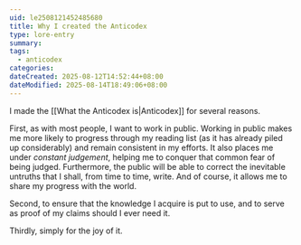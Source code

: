 ```yaml
---
uid: le2508121452485680
title: Why I created the Anticodex
type: lore-entry
summary: 
tags:
  - anticodex
categories: 
dateCreated: 2025-08-12T14:52:44+08:00
dateModified: 2025-08-14T18:49:06+08:00
---
```

I made the [[What the Anticodex is|Anticodex]] for several reasons.

First, as with most people, I want to work in public. Working in public makes me more likely to progress through my reading list (as it has already piled up considerably) and remain consistent in my efforts. It also places me under *constant judgement*, helping me to conquer that common fear of being judged. Furthermore, the public will be able to correct the inevitable untruths that I shall, from time to time, write. And of course, it allows me to share my progress with the world.

Second, to ensure that the knowledge I acquire is put to use, and to serve as proof of my claims should I ever need it.

Thirdly, simply for the joy of it.